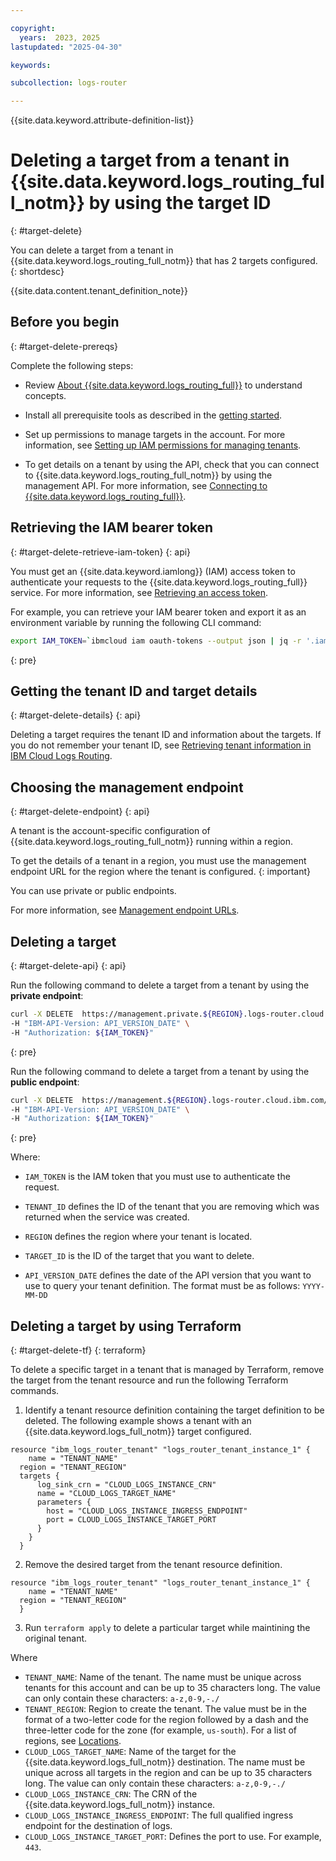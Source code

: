 ```yaml
---

copyright:
  years:  2023, 2025
lastupdated: "2025-04-30"

keywords:

subcollection: logs-router

---
```


{{site.data.keyword.attribute-definition-list}}

# Deleting a target from a tenant in {{site.data.keyword.logs_routing_full_notm}} by using the target ID
{: #target-delete}

You can delete a target from a tenant in {{site.data.keyword.logs_routing_full_notm}} that has 2 targets configured.
{: shortdesc}

{{site.data.content.tenant_definition_note}}


## Before you begin
{: #target-delete-prereqs}

Complete the following steps:

- Review [About {{site.data.keyword.logs_routing_full}}](/docs/logs-router?topic=logs-router-about) to understand concepts.

- Install all prerequisite tools as described in the [getting started](/docs/logs-router?topic=logs-router-getting-started&interface=ui#getting-started-before-you-begin).

- Set up permissions to manage targets in the account. For more information, see [Setting up IAM permissions for managing tenants](/docs/logs-router?topic=logs-router-iam&interface=ui).

- To get details on a tenant by using the API, check that you can connect to {{site.data.keyword.logs_routing_full_notm}} by using the management API. For more information, see [Connecting to {{site.data.keyword.logs_routing_full}}](/docs/logs-router?topic=logs-router-about#about_connecting).



## Retrieving the IAM bearer token
{: #target-delete-retrieve-iam-token}
{: api}

You must get an {{site.data.keyword.iamlong}} (IAM) access token to authenticate your requests to the {{site.data.keyword.logs_routing_full}} service. For more information, see [Retrieving an access token](/docs/logs-router?topic=logs-router-retrieve-access-token).

For example, you can retrieve your IAM bearer token and export it as an environment variable by running the following CLI command:

```sh
export IAM_TOKEN=`ibmcloud iam oauth-tokens --output json | jq -r '.iam_token'`
```
{: pre}

## Getting the tenant ID and target details
{: #target-delete-details}
{: api}

Deleting a target requires the tenant ID and information about the targets. If you do not remember your tenant ID, see [Retrieving tenant information in IBM Cloud Logs Routing](/docs/logs-router?topic=logs-router-tenant-get).

## Choosing the management endpoint
{: #target-delete-endpoint}
{: api}


A tenant is the account-specific configuration of {{site.data.keyword.logs_routing_full_notm}} running within a region.

To get the details of a tenant in a region, you must use the management endpoint URL for the region where the tenant is configured.
{: important}

You can use private or public endpoints.

For more information, see [Management endpoint URLs](/docs/logs-router?topic=logs-router-endpoints).


## Deleting a target
{: #target-delete-api}
{: api}

Run the following command to delete a target from a tenant by using the **private endpoint**:

```sh
curl -X DELETE  https://management.private.${REGION}.logs-router.cloud.ibm.com/v1/tenants/${TENANT_ID}/targets/<TARGET_ID> \
-H "IBM-API-Version: API_VERSION_DATE" \
-H "Authorization: ${IAM_TOKEN}"
```
{: pre}

Run the following command to delete a target from a tenant by using the **public endpoint**:

```sh
curl -X DELETE  https://management.${REGION}.logs-router.cloud.ibm.com/v1/tenants/${TENANT_ID}/targets/<TARGET_ID> \
-H "IBM-API-Version: API_VERSION_DATE" \
-H "Authorization: ${IAM_TOKEN}"
```
{: pre}


Where:

- `IAM_TOKEN` is the IAM token that you must use to authenticate the request.

- `TENANT_ID` defines the ID of the tenant that you are removing which was returned when the service was created.

- `REGION` defines the region where your tenant is located.

- `TARGET_ID` is the ID of the target that you want to delete.

- `API_VERSION_DATE` defines the date of the API version that you want to use to query your tenant definition. The format must be as follows: `YYYY-MM-DD`

## Deleting a target by using Terraform
{: #target-delete-tf}
{: terraform}

To delete a specific target in a tenant that is managed by Terraform, remove the target from the tenant resource and run the following Terraform commands.

1. Identify a tenant resource definition containing the target definition to be deleted. The following example shows a tenant with an {{site.data.keyword.logs_full_notm}} target configured.

```text
resource "ibm_logs_router_tenant" "logs_router_tenant_instance_1" {
	name = "TENANT_NAME"
  region = "TENANT_REGION"
  targets {
	  log_sink_crn = "CLOUD_LOGS_INSTANCE_CRN"
	  name = "CLOUD_LOGS_TARGET_NAME"
	  parameters {
		host = "CLOUD_LOGS_INSTANCE_INGRESS_ENDPOINT"
		port = CLOUD_LOGS_INSTANCE_TARGET_PORT
	  }
	}
  }
```

2. Remove the desired target from the tenant resource definition.

```text
resource "ibm_logs_router_tenant" "logs_router_tenant_instance_1" {
	name = "TENANT_NAME"
  region = "TENANT_REGION"
  }
```

3. Run `terraform apply` to delete a particular target while maintining the original tenant.

Where

- `TENANT_NAME`: Name of the tenant. The name must be unique across tenants for this account and can be up to 35 characters long. The value can only contain these characters: `a-z,0-9,-./`
- `TENANT_REGION`: Region to create the tenant. The value must be in the format of a two-letter code for the region followed by a dash and the three-letter code for the zone (for example, `us-south`). For a list of regions, see [Locations](/docs/logs-router?topic=logs-router-locations).
- `CLOUD_LOGS_TARGET_NAME`: Name of the target for the {{site.data.keyword.logs_full_notm}} destination. The name must be unique across all targets in the region and can be up to 35 characters long. The value can only contain these characters: `a-z,0-9,-./`
- `CLOUD_LOGS_INSTANCE_CRN`: The CRN of the {{site.data.keyword.logs_full_notm}} instance.
- `CLOUD_LOGS_INSTANCE_INGRESS_ENDPOINT`: The full qualified ingress endpoint for the destination of logs.
- `CLOUD_LOGS_INSTANCE_TARGET_PORT`: Defines the port to use. For example, `443`.
